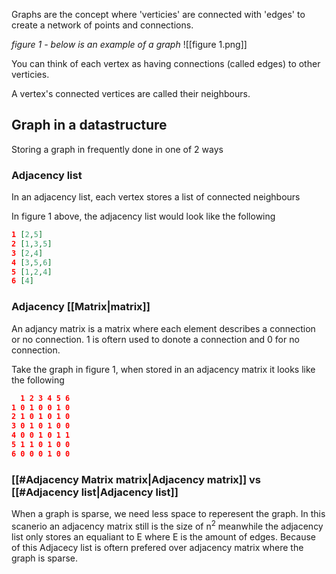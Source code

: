 Graphs are the concept where 'verticies' are connected with 'edges' to create a network of points and connections.

*figure 1 - below is an example of a graph*
![[figure 1.png]]

You can think of each vertex as having connections (called edges) to other verticies. 

A vertex's connected vertices are called their neighbours.

## Graph in a datastructure
Storing a graph in frequently done in one of 2 ways

### Adjacency list
In an adjacency list, each vertex stores a list of connected neighbours

In figure 1 above, the adjacency list would look like the following
```json
1 [2,5]
2 [1,3,5]
3 [2,4]
4 [3,5,6]
5 [1,2,4]
6 [4]
```

### Adjacency [[Matrix|matrix]]
An adjancy matrix is a matrix where each element describes a connection or no connection. 1 is oftern used to donote a connection and 0 for no connection.

Take the graph in figure 1, when stored in an adjacency matrix it looks like the following
```json
  1 2 3 4 5 6
1 0 1 0 0 1 0
2 1 0 1 0 1 0
3 0 1 0 1 0 0
4 0 0 1 0 1 1
5 1 1 0 1 0 0
6 0 0 0 1 0 0
```

### [[#Adjacency Matrix matrix|Adjacency matrix]] vs [[#Adjacency list|Adjacency list]]
When a graph is sparse, we need less space to reperesent the graph. In this scanerio an adjacency matrix still is the size of n<sup>2</sup> meanwhile the adjacency list only stores an equaliant to E where E is the amount of edges. Because of this Adjacecy list is oftern prefered over adjacency matrix where the graph is sparse. 
